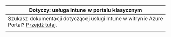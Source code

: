 |Dotyczy: usługa Intune w portalu klasycznym |
|--|
|Szukasz dokumentacji dotyczącej usługi Intune w witrynie Azure Portal? [Przejdź tutaj](/intune/what-is-intune).|
| |

